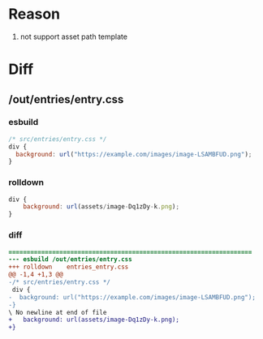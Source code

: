 # Reason
1. not support asset path template
# Diff
## /out/entries/entry.css
### esbuild
```js
/* src/entries/entry.css */
div {
  background: url("https://example.com/images/image-LSAMBFUD.png");
}
```
### rolldown
```js
div {
	background: url(assets/image-Dq1zDy-k.png);
}

```
### diff
```diff
===================================================================
--- esbuild	/out/entries/entry.css
+++ rolldown	entries_entry.css
@@ -1,4 +1,3 @@
-/* src/entries/entry.css */
 div {
-  background: url("https://example.com/images/image-LSAMBFUD.png");
-}
\ No newline at end of file
+	background: url(assets/image-Dq1zDy-k.png);
+}

```